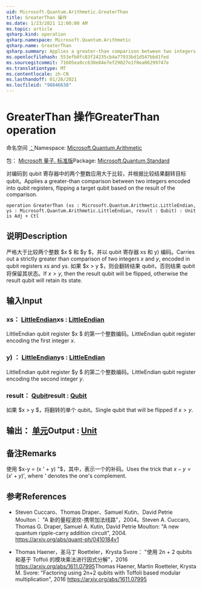 ```yaml
---
uid: Microsoft.Quantum.Arithmetic.GreaterThan
title: GreaterThan 操作
ms.date: 1/23/2021 12:00:00 AM
ms.topic: article
qsharp.kind: operation
qsharp.namespace: Microsoft.Quantum.Arithmetic
qsharp.name: GreaterThan
qsharp.summary: Applies a greater-than comparison between two integers encoded into qubit registers, flipping a target qubit based on the result of the comparison.
ms.openlocfilehash: 553efb0fc83f24235cb4a77933bd1d547bbd1fed
ms.sourcegitcommit: 71605ea9cc630e84e7ef29027e1f0ea06299747e
ms.translationtype: MT
ms.contentlocale: zh-CN
ms.lasthandoff: 01/26/2021
ms.locfileid: "98846638"
---
```

# <a name="greaterthan-operation"></a><span data-ttu-id="0df69-102">GreaterThan 操作</span><span class="sxs-lookup"><span data-stu-id="0df69-102">GreaterThan operation</span></span>

<span data-ttu-id="0df69-103">命名空间 [：](xref:Microsoft.Quantum.Arithmetic)</span><span class="sxs-lookup"><span data-stu-id="0df69-103">Namespace: [Microsoft.Quantum.Arithmetic](xref:Microsoft.Quantum.Arithmetic)</span></span>

<span data-ttu-id="0df69-104">包： [Microsoft 量子. 标准版](https://nuget.org/packages/Microsoft.Quantum.Standard)</span><span class="sxs-lookup"><span data-stu-id="0df69-104">Package: [Microsoft.Quantum.Standard](https://nuget.org/packages/Microsoft.Quantum.Standard)</span></span>


<span data-ttu-id="0df69-105">对编码到 qubit 寄存器中的两个整数应用大于比较，并根据比较结果翻转目标 qubit。</span><span class="sxs-lookup"><span data-stu-id="0df69-105">Applies a greater-than comparison between two integers encoded into qubit registers, flipping a target qubit based on the result of the comparison.</span></span>

```qsharp
operation GreaterThan (xs : Microsoft.Quantum.Arithmetic.LittleEndian, ys : Microsoft.Quantum.Arithmetic.LittleEndian, result : Qubit) : Unit is Adj + Ctl
```


## <a name="description"></a><span data-ttu-id="0df69-106">说明</span><span class="sxs-lookup"><span data-stu-id="0df69-106">Description</span></span>

<span data-ttu-id="0df69-107">严格大于比较两个整数 $x $ 和 $y $，并以 qubit 寄存器 xs 和 y) 编码。</span><span class="sxs-lookup"><span data-stu-id="0df69-107">Carries out a strictly greater than comparison of two integers $x$ and $y$, encoded in qubit registers xs and ys.</span></span> <span data-ttu-id="0df69-108">如果 $x > y $，则会翻转结果 qubit，否则结果 qubit 将保留其状态。</span><span class="sxs-lookup"><span data-stu-id="0df69-108">If $x > y$, then the result qubit will be flipped, otherwise the result qubit will retain its state.</span></span>

## <a name="input"></a><span data-ttu-id="0df69-109">输入</span><span class="sxs-lookup"><span data-stu-id="0df69-109">Input</span></span>

### <a name="xs--littleendian"></a><span data-ttu-id="0df69-110">xs： [LittleEndian](xref:Microsoft.Quantum.Arithmetic.LittleEndian)</span><span class="sxs-lookup"><span data-stu-id="0df69-110">xs : [LittleEndian](xref:Microsoft.Quantum.Arithmetic.LittleEndian)</span></span>

<span data-ttu-id="0df69-111">LittleEndian qubit register $x $ 的第一个整数编码。</span><span class="sxs-lookup"><span data-stu-id="0df69-111">LittleEndian qubit register encoding the first integer $x$.</span></span>


### <a name="ys--littleendian"></a><span data-ttu-id="0df69-112">y) ： [LittleEndian](xref:Microsoft.Quantum.Arithmetic.LittleEndian)</span><span class="sxs-lookup"><span data-stu-id="0df69-112">ys : [LittleEndian](xref:Microsoft.Quantum.Arithmetic.LittleEndian)</span></span>

<span data-ttu-id="0df69-113">LittleEndian qubit register $y $ 的第二个整数编码。</span><span class="sxs-lookup"><span data-stu-id="0df69-113">LittleEndian qubit register encoding the second integer $y$.</span></span>


### <a name="result--qubit"></a><span data-ttu-id="0df69-114">result： [Qubit](xref:microsoft.quantum.lang-ref.qubit)</span><span class="sxs-lookup"><span data-stu-id="0df69-114">result : [Qubit](xref:microsoft.quantum.lang-ref.qubit)</span></span>

<span data-ttu-id="0df69-115">如果 $x > y $，将翻转的单个 qubit。</span><span class="sxs-lookup"><span data-stu-id="0df69-115">Single qubit that will be flipped if $x > y$.</span></span>



## <a name="output--unit"></a><span data-ttu-id="0df69-116">输出： [单元](xref:microsoft.quantum.lang-ref.unit)</span><span class="sxs-lookup"><span data-stu-id="0df69-116">Output : [Unit](xref:microsoft.quantum.lang-ref.unit)</span></span>



## <a name="remarks"></a><span data-ttu-id="0df69-117">备注</span><span class="sxs-lookup"><span data-stu-id="0df69-117">Remarks</span></span>

<span data-ttu-id="0df69-118">使用 $x-y = (x ' + y) "$，其中，表示一个的补码。</span><span class="sxs-lookup"><span data-stu-id="0df69-118">Uses the trick that $x - y = (x'+y)'$, where ' denotes the one's complement.</span></span>

## <a name="references"></a><span data-ttu-id="0df69-119">参考</span><span class="sxs-lookup"><span data-stu-id="0df69-119">References</span></span>

- <span data-ttu-id="0df69-120">Steven Cuccaro、Thomas Draper、Samuel Kutin、David Petrie Moulton： "A 新的量程波纹-携带加法线路"，2004。</span><span class="sxs-lookup"><span data-stu-id="0df69-120">Steven A. Cuccaro, Thomas G. Draper, Samuel A. Kutin, David Petrie Moulton: "A new quantum ripple-carry addition circuit", 2004.</span></span>
  https://arxiv.org/abs/quant-ph/0410184v1

- <span data-ttu-id="0df69-121">Thomas Haener，圣马丁 Roetteler，Krysta Svore： "使用 2n + 2 qubits 和基于 Toffoli 的模块乘法进行因式分解"，2016 https://arxiv.org/abs/1611.07995</span><span class="sxs-lookup"><span data-stu-id="0df69-121">Thomas Haener, Martin Roetteler, Krysta M. Svore: "Factoring using 2n+2 qubits with Toffoli based modular multiplication", 2016 https://arxiv.org/abs/1611.07995</span></span>